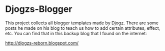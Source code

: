# Djogzs-Blogger
This project collects all blogger templates made by Djogz. There are some posts he made on his blog to teach us how to add certain attributes, effect, etc. You can find that in this backup blog that I found on the internet:

http://djogzs-reborn.blogspot.com/

